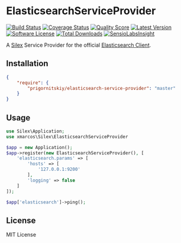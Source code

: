 # ElasticsearchServiceProvider

[![Build Status](https://img.shields.io/travis/xmarcos/ElasticsearchServiceProvider/master.svg?style=flat-square)](https://travis-ci.org/xmarcos/ElasticsearchServiceProvider)
[![Coverage Status](https://img.shields.io/scrutinizer/coverage/g/xmarcos/ElasticsearchServiceProvider/master.svg?style=flat-square)](https://scrutinizer-ci.com/g/xmarcos/ElasticsearchServiceProvider/code-structure)
[![Quality Score](https://img.shields.io/scrutinizer/g/xmarcos/ElasticsearchServiceProvider.svg?style=flat-square)](https://scrutinizer-ci.com/g/xmarcos/ElasticsearchServiceProvider)
[![Latest Version](https://img.shields.io/packagist/v/xmarcos/elasticsearch-service-provider.svg?style=flat-square)](https://packagist.org/packages/xmarcos/elasticsearch-service-provider)
[![Software License](https://img.shields.io/packagist/l/xmarcos/elasticsearch-service-provider.svg?style=flat-square)](LICENSE)
[![Total Downloads](https://img.shields.io/packagist/dt/xmarcos/elasticsearch-service-provider.svg?style=flat-square)](https://packagist.org/packages/xmarcos/elasticsearch-service-provider)
[![SensioLabsInsight](https://insight.sensiolabs.com/projects/c32f1a2e-bd23-41f8-8933-04976e454bd7/mini.png)](https://insight.sensiolabs.com/projects/c32f1a2e-bd23-41f8-8933-04976e454bd7)

A [Silex](https://github.com/silexphp/Silex) Service Provider for the official [Elasticsearch Client](https://github.com/elasticsearch/elasticsearch-php).

## Installation

```json
{
    "require": {
        "prigornitskiy/elasticsearch-service-provider": "master"
    }
}
```

## Usage

```php
use Silex\Application;
use xmarcos\Silex\ElasticsearchServiceProvider

$app = new Application();
$app->register(new ElasticsearchServiceProvider(), [
    'elasticsearch.params' => [
        'hosts' => [
            '127.0.0.1:9200'
        ],
        'logging' => false
    ]
]);

$app['elasticsearch']->ping();
```

## License

MIT License
